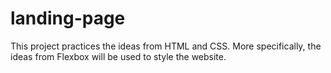 # landing-page
This project practices the ideas from HTML and CSS. More specifically, the ideas from Flexbox will be used to style the website.
